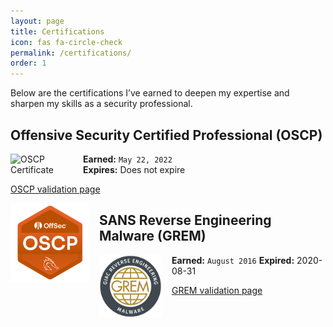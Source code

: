 ```yaml
---
layout: page
title: Certifications
icon: fas fa-circle-check
permalink: /certifications/
order: 1
---
```


Below are the certifications I’ve earned to deepen my expertise and sharpen my skills as a security professional.


## Offensive Security Certified Professional (OSCP)

<img src="/assets/img/oscp-cert.png" alt="OSCP Certificate" style="width: 100px; float: left; margin-right: 1rem; margin-bottom: 0.5rem;" />

**Earned:** `May 22, 2022`  
**Expires:** Does not expire  

[OSCP validation page](https://api.accredible.com/v1/frontend/credential_website_embed_image/certificate/51841931)

<img src="/assets/img/oscp.png" alt="OSCP" style="max-width: 25%; height: auto; float: left; margin-right: 1rem;" />

## SANS Reverse Engineering Malware (GREM)

<img src="/assets/img/grem.png" alt="GREM Certificate" style="width: 100px; float: left; margin-right: 1rem; margin-bottom: 0.5rem;" />

**Earned:** `August 2016` 
**Expired:** 2020-08-31

[GREM validation page](https://www.giac.org/certified-professional/Grant-Harris/154408 "GREM Certification")